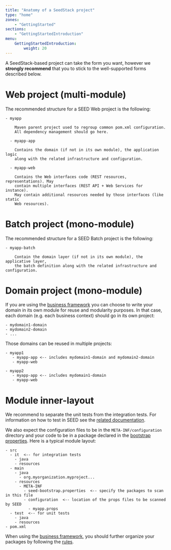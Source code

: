 ```yaml
---
title: "Anatomy of a SeedStack project"
type: "home"
zones:
    - "GettingStarted"
sections:
    - "GettingStartedIntroduction"
menu:
    GettingStartedIntroduction:
        weight: 20
---
```


A SeedStack-based project can take the form you want, however we **strongly recommend** that you to stick to the
well-supported forms described below.

# Web project (multi-module)

The recommended structure for a SEED Web project is the following:

```plain
- myapp

    Maven parent project used to regroup common pom.xml configuration.
    All dependency management should go here.

  - myapp-app

    Contains the domain (if not in its own module), the application logic
    along with the related infrastructure and configuration.

  - myapp-web

    Contains the Web interfaces code (REST resources, representations). May
    contain multiple interfaces (REST API + Web Services for instance).
    May contain additional resources needed by those interfaces (like static
    Web resources).
```

# Batch project (mono-module)

The recommended structure for a SEED Batch project is the following:

```plain
- myapp-batch

    Contain the domain layer (if not in its own module), the applicative layer,
    the batch definition along with the related infrastructure and configuration.
```

# Domain project (mono-module)

If you are using the [business framework](/docs/business) you can choose to write your domain in its own module for 
reuse and modularity purposes. In that case, each domain (e.g. each business context) should go in its own project:

```plain
- mydomain1-domain
- mydomain2-domain
- ...
```

Those domains can be reused in multiple projects:

```plain
- myapp1
   - myapp-app <-- includes mydomain1-domain and mydomain2-domain
   - myapp-web

- myapp2
   - myapp-app <-- includes mydomain1-domain
   - myapp-web
``` 

# Module inner-layout

We recommend to separate the unit tests from the integration tests. For information on how to test in SEED see the
[related documentation](/docs/seed/reference/testing). 

We also expect the configuration files to be in the `META-INF/configuration` directory and your code to be in a package 
declared in the [bootstrap properties](/docs/seed/reference/core). Here is a typical module layout: 

```plain
- src
  - it  <-- for integration tests
    - java
    - resources
  - main
    - java
      - org.myorganization.myproject... 
    - resources
      - META-INF
        - seed-bootstrap.properties  <-- specify the packages to scan in this file
        - configuration  <-- location of the props files to be scanned by SEED
          - myapp.props
  - test  <-- for unit tests
    - java
    - resources
- pom.xml
```

When using the [business framework](/docs/business), you should further organize your packages by following the
[rules](/docs/business/layout).

    
